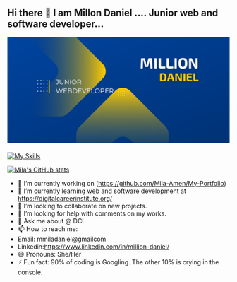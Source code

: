 ## Hi there 👋 I am Millon Daniel .... Junior web and software developer...
![Profile Banner](./GitHubReadme.png)
<br><br>
[![My Skills](https://skillicons.dev/icons?i=html,css,javascript,react,tailwind,vue,figma,github,line=3)](https://skillicons.dev)


[![Mila's GitHub stats](https://github-readme-stats.vercel.app/api?username=Mila-Amen)](https://github.com/Mila-Amen/github-readme-stats)
- 🔭 I’m currently working on (https://github.com/Mila-Amen/My-Portfolio)
- 🌱 I’m currently learning web and software development at https://digitalcareerinstitute.org/
- 👯 I’m looking to collaborate on new projects.
- 🤔 I’m looking for help with comments on my works.
- 💬 Ask me about @ DCI
- 📫 How to reach me: 
- Email: mmiladaniel@gmailcom
- Linkedin:https://www.linkedin.com/in/million-daniel/
- 😄 Pronouns: She/Her
- ⚡ Fun fact: 90% of coding is Googling.
The other 10% is crying in the console.

